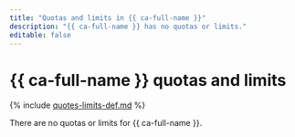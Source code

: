 ```yaml
---
title: "Quotas and limits in {{ ca-full-name }}"
description: "{{ ca-full-name }} has no quotas or limits."
editable: false
---
```


# {{ ca-full-name }} quotas and limits

{% include [quotes-limits-def.md](../../_includes/quotes-limits-def.md) %}

There are no quotas or limits for {{ ca-full-name }}.